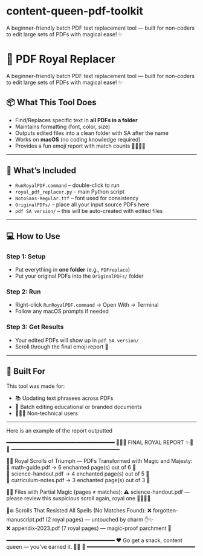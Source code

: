 # content-queen-pdf-toolkit
A beginner-friendly batch PDF text replacement tool — built for non-coders to edit large sets of PDFs with magical ease! ✨

# 👑 PDF Royal Replacer

A beginner-friendly batch PDF text replacement tool — built for non-coders to edit large sets of PDFs with magical ease! ✨

## 📦 What This Tool Does

- Find/Replaces specific text in **all PDFs in a folder** 
- Maintains formatting (font, color, size)
- Outputs edited files into a clean folder with SA after the name
- Works on **macOS** (no coding knowledge required)
- Provides a fun emoji report with match counts 👸🏼🍓✨

---

## 🧰 What’s Included

- `RunRoyalPDF.command` – double-click to run
- `royal_pdf_replacer.py` – main Python script
- `NotoSans-Regular.ttf` – font used for consistency
- `OriginalPDFs/` – place all your input source PDFs here
- `pdf SA version/` – this will be auto-created with edited files

---

## 💻 How to Use

### Step 1: Setup
- Put everything in **one folder** (e.g., `PDFreplace`)
- Put your original PDFs into the `OriginalPDFs/` folder

### Step 2: Run
- Right-click `RunRoyalPDF.command` → Open With → Terminal
- Follow any macOS prompts if needed

### Step 3: Get Results
- Your edited PDFs will show up in `pdf SA version/`
- Scroll through the final emoji report 🎉

---

## 🧁 Built For

This tool was made for:
- 📚 Updating text phrasees across PDFs
- 📝 Batch editing educational or branded documents
- 🧑🏽‍💻 Non-technical users

---
Here is an example of the report outputted

━━━━━━━━━━━━━━━━━━━━━━━━━━━━━━━━━━
👑🍓✨ FINAL ROYAL REPORT ✨🍓👑
━━━━━━━━━━━━━━━━━━━━━━━━━━━━━━━━━━

👸🏼 Royal Scrolls of Triumph — PDFs Transformed with Magic and Majesty:
  👑 math-guide.pdf → 6 enchanted page(s) out of 6 💯  
  👑 science-handout.pdf → 4 enchanted page(s) out of 5 🧐  
  👑 curriculum-notes.pdf → 3 enchanted page(s) out of 3 💯  

🔮✨ Files with Partial Magic (pages ≠ matches):
  ⚠️ science-handout.pdf — please review this suspicious scroll again, royal one 🕵🏼‍♀️✨  

🚫❄️ Scrolls That Resisted All Spells (No Matches Found):
  ❌ forgotten-manuscript.pdf (2 royal pages) — untouched by charm ✋✨  
  ❌ appendix-2023.pdf (7 royal pages) — magic-proof parchment 👻  

━━━━━━━━━━━━━━━━━━━━━━━━━━━━━━━━━━
❤️ Go get a snack, content queen — you’ve earned it. 🧁✨ 👑
━━━━━━━━━━━━━━━━━━━━━━━━━━━━━━━━━━

